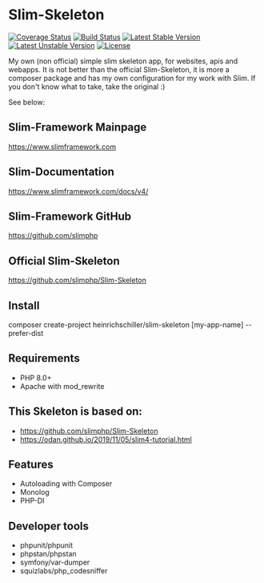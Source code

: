 # Slim-Skeleton

[![Coverage Status](https://coveralls.io/repos/github/heinrichschiller/Slim-Skeleton/badge.svg?branch=main)](https://coveralls.io/github/heinrichschiller/Slim-Skeleton?branch=main)
[![Build Status](https://travis-ci.com/heinrichschiller/Slim-Skeleton.svg?branch=main)](https://travis-ci.com/github/heinrichschiller/Slim-Skeleton)
[![Latest Stable Version](https://poser.pugx.org/heinrichschiller/slim-skeleton/v)](//packagist.org/packages/heinrichschiller/slim-skeleton)
[![Latest Unstable Version](https://poser.pugx.org/heinrichschiller/slim-skeleton/v/unstable)](//packagist.org/packages/heinrichschiller/slim-skeleton)
[![License](https://poser.pugx.org/heinrichschiller/slim-skeleton/license)](//packagist.org/packages/heinrichschiller/slim-skeleton)

My own (non official) simple slim skeleton app, for websites, apis and webapps. It is not better than the official Slim-Skeleton, it is more a composer package and has my own configuration for my work with Slim. If you don't know what to take, take the original :)

See below:

## Slim-Framework Mainpage

https://www.slimframework.com

## Slim-Documentation

https://www.slimframework.com/docs/v4/

## Slim-Framework GitHub

https://github.com/slimphp

## Official Slim-Skeleton

https://github.com/slimphp/Slim-Skeleton

## Install

composer create-project heinrichschiller/slim-skeleton [my-app-name] --prefer-dist

## Requirements

- PHP 8.0+
- Apache with mod_rewrite

## This Skeleton is based on:

- https://github.com/slimphp/Slim-Skeleton
- https://odan.github.io/2019/11/05/slim4-tutorial.html

## Features

- Autoloading with Composer
- Monolog
- PHP-DI

## Developer tools

- phpunit/phpunit
- phpstan/phpstan
- symfony/var-dumper
- squizlabs/php_codesniffer

